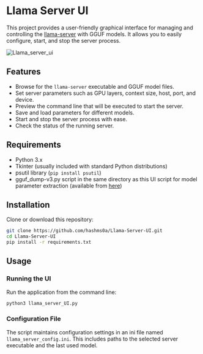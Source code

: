# Llama Server UI

This project provides a user-friendly graphical interface for managing and controlling the [llama-server](https://github.com/ggml-org/llama.cpp) with GGUF models. It allows you to easily configure, start, and stop the server process.

![Llama_server_ui](https://github.com/user-attachments/assets/1e35cd19-f816-4124-93f8-fad72e665111)


## Features

- Browse for the `llama-server` executable and GGUF model files.
- Set server parameters such as GPU layers, context size, host, port, and device.
- Preview the command line that will be executed to start the server.
- Save and load parameters for different models.
- Start and stop the server process with ease.
- Check the status of the running server.

## Requirements

- Python 3.x
- Tkinter (usually included with standard Python distributions)
- psutil library (`pip install psutil`)
- gguf_dump-v3.py script in the same directory as this UI script for model parameter extraction (available from [here](https://github.com/ggerganov/llama.cpp/blob/main/tools/gguf-dump/gguf_dump_v3.py))

## Installation

Clone or download this repository:

```bash
git clone https://github.com/hashms0a/Llama-Server-UI.git
cd Llama-Server-UI
pip install -r requirements.txt
```

## Usage

### Running the UI

Run the application from the command line:

```bash
python3 llama_server_UI.py 
```

### Configuration File

The script maintains configuration settings in an ini file named `llama_server_config.ini`. This includes paths to the selected server executable and the last used model.
